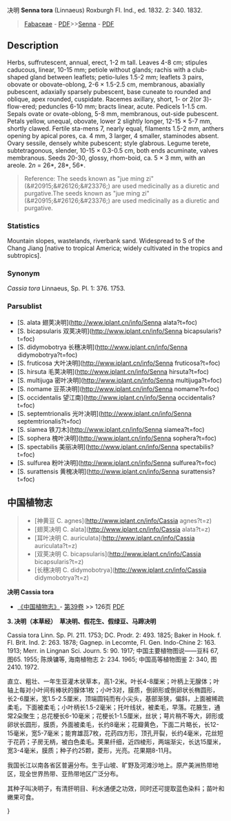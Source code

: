 决明 **Senna tora** (Linnaeus) Roxburgh Fl. Ind., ed. 1832. 2: 340. 1832.

> [Fabaceae](http://www.iplant.cn/info/Fabaceae?t=foc) - [PDF](http://www.iplant.cn/foc/pdf/Fabaceae.pdf)>>[Senna](http://www.iplant.cn/info/Senna?t=foc) - [PDF](http://www.iplant.cn/foc/pdf/Senna.pdf)

## Description

Herbs, suffrutescent, annual, erect, 1-2 m tall. Leaves 4-8 cm; stipules caducous, linear, 10-15 mm; petiole without glands; rachis with a club-shaped gland between leaflets; petio-lules 1.5-2 mm; leaflets 3 pairs, obovate or obovate-oblong, 2-6 × 1.5-2.5 cm, membranous, abaxially pubescent, adaxially sparsely pubescent, base cuneate to rounded and oblique, apex rounded, cuspidate. Racemes axillary, short, 1- or 2(or 3)-flow-ered; peduncles 6-10 mm; bracts linear, acute. Pedicels 1-1.5 cm. Sepals ovate or ovate-oblong, 5-8 mm, membranous, out-side pubescent. Petals yellow, unequal, obovate, lower 2 slightly longer, 12-15 × 5-7 mm, shortly clawed. Fertile sta-mens 7, nearly equal, filaments 1.5-2 mm, anthers opening by apical pores, ca. 4 mm, 3 larger, 4 smaller, staminodes absent. Ovary sessile, densely white pubescent; style glabrous. Legume terete, subtetragonous, slender, 10-15 × 0.3-0.5 cm, both ends acuminate, valves membranous. Seeds 20-30, glossy, rhom-boid, ca. 5 × 3 mm, with an areole. 2*n* = 26*, 28*, 56*.

> Reference: 
> The seeds known as \"jue ming zi\" (&amp;#20915;&amp;#26126;&amp;#23376;) are used medicinally as a diuretic and purgative.The seeds known as \"jue ming zi\" (&amp;#20915;&amp;#26126;&amp;#23376;) are used medicinally as a diuretic and purgative.

### Statistics
Mountain slopes, wastelands, riverbank sand. Widespread to S of the Chang Jiang [native to tropical America; widely cultivated in the tropics and subtropics].

### Synonym
*Cassia tora* Linnaeus, Sp. Pl. 1: 376. 1753.

### Parsublist

* [S.  alata  翅荚决明](http://www.iplant.cn/info/Senna alata?t=foc)
* [S.  bicapsularis  双荚决明](http://www.iplant.cn/info/Senna bicapsularis?t=foc)
* [S.  didymobotrya  长穗决明](http://www.iplant.cn/info/Senna didymobotrya?t=foc)
* [S.  fruticosa  大叶决明](http://www.iplant.cn/info/Senna fruticosa?t=foc)
* [S.  hirsuta  毛荚决明](http://www.iplant.cn/info/Senna hirsuta?t=foc)
* [S.  multijuga  密叶决明](http://www.iplant.cn/info/Senna multijuga?t=foc)
* [S.  nomame  豆茶决明](http://www.iplant.cn/info/Senna nomame?t=foc)
* [S.  occidentalis  望江南](http://www.iplant.cn/info/Senna occidentalis?t=foc)
* [S.  septemtrionalis  光叶决明](http://www.iplant.cn/info/Senna septemtrionalis?t=foc)
* [S.  siamea  铁刀木](http://www.iplant.cn/info/Senna siamea?t=foc)
* [S.  sophera  槐叶决明](http://www.iplant.cn/info/Senna sophera?t=foc)
* [S.  spectabilis  美丽决明](http://www.iplant.cn/info/Senna spectabilis?t=foc)
* [S.  sulfurea  粉叶决明](http://www.iplant.cn/info/Senna sulfurea?t=foc)
* [S.  surattensis  黄槐决明](http://www.iplant.cn/info/Senna surattensis?t=foc)

## 中国植物志

> * [神黄豆  C.  agnes](http://www.iplant.cn/info/Cassia agnes?t=z)
> * [翅荚决明  C.  alata](http://www.iplant.cn/info/Cassia alata?t=z)
> * [耳叶决明  C.  auriculata](http://www.iplant.cn/info/Cassia auriculata?t=z)
> * [双荚决明  C.  bicapsularis](http://www.iplant.cn/info/Cassia bicapsularis?t=z)
> * [长穗决明  C.  didymobotrya](http://www.iplant.cn/info/Cassia didymobotrya?t=z)

**决明 Cassia tora**

* [《中国植物志》](http://www.iplant.cn/frps)- [第39卷](http://www.iplant.cn/frps/vol/39) >> 126页 [PDF](http://www.iplant.cn/frps/pdf/39/126.PDF)

**3. 决明（本草经）　草决明、假花生、假绿豆、马蹄决明**

Cassia tora Linn. Sp. Pl. 211. 1753; DC. Prodr. 2: 493. 1825; Baker in Hook. f. Fl. Brit. Ind. 2: 263. 1878; Gagnep. in Lecomte, Fl. Gen. Indo-Chine 2: 163. 1913; Merr. in Lingnan Sci. Journ. 5: 90. 1917; 中国主要植物图说——豆科 67, 图65. 1955; 陈焕镛等, 海南植物志 2: 234. 1965; 中国高等植物图鉴 2: 340, 图2410. 1972.

直立、粗壮、一年生亚灌木状草本，高1-2米。叶长4-8厘米；叶柄上无腺体；叶轴上每对小叶间有棒状的腺体1枚；小叶3对，膜质，倒卵形或倒卵状长椭圆形，长2-6厘米，宽1.5-2.5厘米，顶端圆钝而有小尖头，基部渐狭，偏斜，上面被稀疏柔毛，下面被柔毛；小叶柄长1.5-2毫米；托叶线状，被柔毛，早落。花腋生，通常2朵聚生；总花梗长6-10毫米；花梗长1-1.5厘米，丝状；萼片稍不等大，卵形或卵状长圆形，膜质，外面被柔毛，长约8毫米；花瓣黄色，下面二片略长，长12-15毫米，宽5-7毫米；能育雄蕊7枚，花药四方形，顶孔开裂，长约4毫米，花丝短于花药；子房无柄，被白色柔毛。荚果纤细，近四棱形，两端渐尖，长达15厘米，宽3-4毫米，膜质；种子约25颗，菱形，光亮。花果期8-11月。

我国长江以南各省区普遍分布。生于山坡、旷野及河滩沙地上。原产美洲热带地区，现全世界热带、亚热带地区广泛分布。

其种子叫决明子，有清肝明目、利水通便之功效，同时还可提取蓝色染料；苗叶和嫩果可食。

}